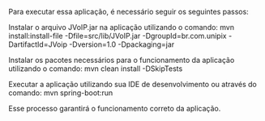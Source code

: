 Para executar essa aplicação, é necessário seguir os seguintes passos:

Instalar o arquivo JVoIP.jar na aplicação utilizando o comando:
mvn install:install-file -Dfile=src/lib/JVoIP.jar -DgroupId=br.com.unipix -DartifactId=JVoip -Dversion=1.0 -Dpackaging=jar

Instalar os pacotes necessários para o funcionamento da aplicação utilizando o comando:
mvn clean install -DSkipTests

Executar a aplicação utilizando sua IDE de desenvolvimento ou através do comando:
mvn spring-boot:run

Esse processo garantirá o funcionamento correto da aplicação.
